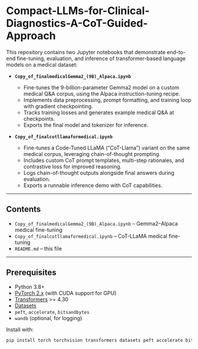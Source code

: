# Compact-LLMs-for-Clinical-Diagnostics-A-CoT-Guided-Approach

This repository contains two Jupyter notebooks that demonstrate end-to-end fine-tuning, evaluation, and inference of transformer-based language models on a medical dataset:

- **`Copy_of_finalmedicalGemma2_(9B)_Alpaca.ipynb`**  
  - Fine-tunes the 9-billion-parameter Gemma2 model on a custom medical Q&A corpus, using the Alpaca instruction-tuning recipe.  
  - Implements data preprocessing, prompt formatting, and training loop with gradient checkpointing.  
  - Tracks training losses and generates example medical Q&A at checkpoints.  
  - Exports the final model and tokenizer for inference.

- **`Copy_of_finalcotllamaformedical.ipynb`**  
  - Fine-tunes a Code-Tuned LLaMA (“CoT-Llama”) variant on the same medical corpus, leveraging chain-of-thought prompting.  
  - Includes custom CoT prompt templates, multi-step rationales, and contrastive loss for improved reasoning.  
  - Logs chain-of-thought outputs alongside final answers during evaluation.  
  - Exports a runnable inference demo with CoT capabilities.

---

## Contents

- `Copy_of_finalmedicalGemma2_(9B)_Alpaca.ipynb` – Gemma2–Alpaca medical fine-tuning  
- `Copy_of_finalcotllamaformedical.ipynb` – CoT-LLaMA medical fine-tuning  
- `README.md` – this file

---

## Prerequisites

- Python 3.8+  
- [PyTorch 2.x](https://pytorch.org/) (with CUDA support for GPU)  
- [Transformers](https://github.com/huggingface/transformers) >= 4.30  
- [Datasets](https://github.com/huggingface/datasets)  
- `peft`, `accelerate`, `bitsandbytes`  
- `wandb` (optional, for logging)  

Install with:

```bash
pip install torch torchvision transformers datasets peft accelerate bitsandbytes wandb

